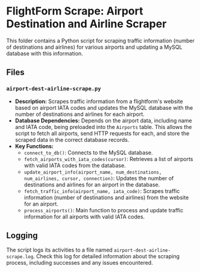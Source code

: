 # FlightForm Scrape: Airport Destination and Airline Scraper

This folder contains a Python script for scraping traffic information (number of destinations and airlines) for various airports and updating a MySQL database with this information.

## Files

### `airport-dest-airline-scrape.py`

- **Description:** Scrapes traffic information from a flightform's website based on airport IATA codes and updates the MySQL database with the number of destinations and airlines for each airport.
- **Database Dependencies:** Depends on the airport data, including name and IATA code, being preloaded into the `Airports` table. This allows the script to fetch all airports, send HTTP requests for each, and store the scraped data in the correct database records.
- **Key Functions:**
  - `connect_to_db()`: Connects to the MySQL database.
  - `fetch_airports_with_iata_codes(cursor)`: Retrieves a list of airports with valid IATA codes from the database.
  - `update_airport_info(airport_name, num_destinations, num_airlines, cursor, connection)`: Updates the number of destinations and airlines for an airport in the database.
  - `fetch_traffic_info(airport_name, iata_code)`: Scrapes traffic information (number of destinations and airlines) from the website for an airport.
  - `process_airports()`: Main function to process and update traffic information for all airports with valid IATA codes.

## Logging

The script logs its activities to a file named `airport-dest-airline-scrape.log`. Check this log for detailed information about the scraping process, including successes and any issues encountered.
